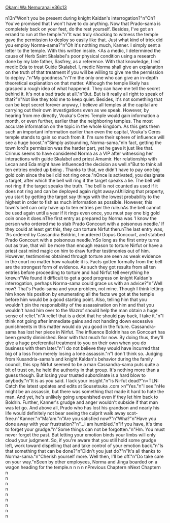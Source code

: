 [Okami Wa Nemuranai v36c13](https://www.sousetsuka.com/2021/02/okami-wa-nemuranai-3613.html)
<br/><br/>
n13n"Won't you be present during knight Kaldan's interrogation?"n"Oh? You've promised that I won't have to do anything. Now that Prado-sama is completely back on your feet, do the rest yourself. Besides, I've got an errand to run at the temple."n"It was truly shocking to witness the temple gave the permission to deploy <Bell of Truth> so easily like that. Just what kind of trick did you employ Norma-sama?"n"Oh it's nothing much, Kanner. I simply sent a letter to the temple. With this written inside. <As a medic, I determined the cause of Herb Saint Skalabel's poor physical condition using a research done by my late father, Sasfrey, as a reference. With that knowledge, I led medic Eda to treat Guide Skalabel. I, medic Norma shall give an explanation on the truth of that treatment if you will be willing to give me the permission to deploy <Bell of Truth>."n"My goodness."n"I'm the only one who can give an in-depth theoretical explanation on that matter. Although the temple likely has grasped a rough idea of what happened. They can have me tell the secret behind it. It's not a bad trade at all."n"But. But is it really all right to speak of that?"n"Not like they told me to keep quiet. Besides, it's not something that can be kept secret forever anyway, I believe all temples at the capital are carrying out their own investigations even as we speak. However, by hearing from me directly, Vouka's Ceres Temple would gain information a month, or even further, earlier than the neighboring temples. The most accurate information on the topic in the whole kingdom. As this gets them such an important information earlier than even the capital, Vouka's Ceres temple stands to gain so much from it. I'm sure their sphere of influence will see a huge boost."n"Simply astounding, Norma-sama."nIn fact, getting the town lord's permission was the harder part, yet he gave it just like that. Crimus seems to have considered Norma as a VIP after witnessing her interactions with guide Skalabel and priest Amamir. Her relationship with Lecan and Eda might have influenced the decision as well.n"But to think all ten entries ended up being <True>. Thanks to that, we didn't have to pay one big gold coin since the bell did not ring once."nOnce <Bell of Truth> is activated, you designate a target, after which the bell will ring if the target speaks a lie. The bell will not ring if the target speaks the truth. The bell is not counted as used if it does not ring and can be deployed again right away.nUtilizing that property, you start by getting the target say things with the lowest probability to the highest in order to fish as much information as possible. However, this town's bell can only have up to ten entries per the rule.nAs the bell cannot be used again until a year if it rings even once, you must pay one big gold coin once it does.nThe first entry as prepared by Norma was 'I know the person who ordered me to stab Prado Goncourt with a poisonous needle.' If they could at least get this, they can torture Nirfut then.nThe last entry was, 'As ordered by Cassandra Boldrin, I murdered Dopus Goncourt, and stabbed Prado Goncourt with a poisonous needle.'nSo long as the first entry turns out as true, that will be more than enough reason to torture Nirfut or have a priest cast mind magic on him to draw further testimonies out of him. However, testimonies obtained through torture are seen as weak evidence in the court no matter how valuable it is. Facts gotten formally from the bell are the strongest form of evidence. As such they got results from all ten entries before proceeding to torture and had Nirfut tell everything he knew.n"We found it difficult to get a good progress on knight Kaldan's interrogation, perhaps Norma-sama could grace us with an advice?"n"Well now? That's Prado-sama and your problem, not mine. Though I think letting him know his position by enumerating all the facts we got at the temple before him would be a good starting point. Also, telling him that you wouldn't pin the responsibility of the assassination on him and that you wouldn't hand him over to the Wazrof should help the man obtain a huge sense of relief."n"A relief that is a debt that he should pay back, I take it."n"I think not going after immediate gains and not handing down excessive punishments in this matter would do you good in the future. Cassandra-sama has lost her piece in Nirfut. The influence Boldrin has on Goncourt has been greatly diminished. Bear with that much for now. By doing thus, they'll give a huge preferential treatment to you on their own when you do business with them later."n"I do not believe they would have incurred that big of a loss from merely losing a lone assassin."n"I don't think so. Judging from Kusandria-sama's and knight Kaldan's behavior during the family council, this spy Nirfut seemed to be a man Cassandra-sama puts quite a bit of trust on, he held the authority in that group. It's nothing more than a guess though. But losing your trusted subordinate is a hard blow to anybody."n"It is as you said. I lack your insight."n"Is Nirfut dead?"n<TLN: Catch the latest updates and edits at Sousetsuka .com >n"Yes."n"I see."nHe might be an assassin, but there was something that made it hard to hate the man. And yet, he's unlikely going unpunished even if they let him back to Boldrin. Further, Kanner's grudge and anger wouldn't subside if that man was let go. And above all, Prado who has lost his grandson and nearly his life would definitely not bear seeing the culprit walk away scot-free.n"Kanner."n"Ma'am."n"Are you satisfied now?"n"Wha?"n"Have you done away with your frustration?"n"...I am humbled."n"If you have, it's time to forget your grudge."n"Some things can not be forgotten."n"Hm. You must never forget the past. But letting your emotion binds your limbs will only cloud your judgment. So, if you're aware that you still hold some grudge left, work toward dispelling that and take control of your emotion back."n"Is that something that can be done?"n"Didn't you just do?"n"It's all thanks to Norma-sama."n"Cherish yourself more. Well then, I'll be off."n"Do take care on your way."nSeen by other employees, Norma and Jinga boarded on a wagon heading for the temple.n n n n nPrevious Chaptern nNext Chaptern<br/>
n<br/>
n<br/>
n<br/>
n<br/>
n<br/>
n<br/>
n<br/>
n<br/>
n<br/>
